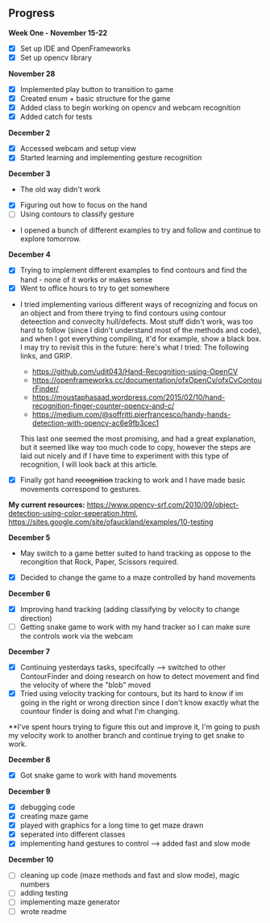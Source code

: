 
<h2>Progress</h2>

**Week One - November 15-22**
- [X] Set up IDE and OpenFrameworks
- [X] Set up opencv library

**November 28**
- [X] Implemented play button to transition to game
- [X] Created enum + basic structure for the game
- [X] Added class to begin working on opencv and webcam recognition
- [X] Added catch for tests

**December 2**
- [X] Accessed webcam and setup view
- [X] Started learning and implementing gesture recognition 

**December 3**
- The old way didn't work
- [X] Figuring out how to focus on the hand
- [ ] Using contours to classify gesture
- I opened a bunch of different examples to try and follow and continue to explore tomorrow. 

**December 4**
- [X] Trying to implement different examples to find contours and find the hand - none of it works or makes sense
- [X] Went to office hours to try to get somewhere
- I tried implementing various different ways of recognizing and focus on an object and from there trying to find contours using contour deteection and convecity hull/defects. Most stuff didn't work, was too hard to follow (since I didn't understand most of the methods and code), and when I got everything compiling, it'd for example, show a black box.
I may try to revisit this in the future: here's what I tried: The following links, and GRIP.
    - https://github.com/udit043/Hand-Recognition-using-OpenCV
    - https://openframeworks.cc/documentation/ofxOpenCv/ofxCvContourFinder/
    - https://moustaphasaad.wordpress.com/2015/02/10/hand-recognition-finger-counter-opencv-and-c/
    - https://medium.com/@soffritti.pierfrancesco/handy-hands-detection-with-opencv-ac6e9fb3cec1
    
    This last one seemed the most promising, and had a great explanation, but it seemed like way too much code to copy, however the steps are laid out nicely and if I have time to experiment with this type of recognition, I will look back at this article.
- [X] Finally got hand ~~recognition~~ tracking to work and I have made basic movements correspond to gestures.

**My current resources:** https://www.opencv-srf.com/2010/09/object-detection-using-color-seperation.html, https://sites.google.com/site/ofauckland/examples/10-testing

**December 5**
- May switch to a game better suited to hand tracking as oppose to the recongition that Rock, Paper, Scissors required.
- [X] Decided to change the game to a maze controlled by hand movements

**December 6**
- [X] Improving hand tracking (adding classifying by velocity to change direction)
- [ ] Getting snake game to work with my hand tracker so I can make sure the controls work via the webcam

**December 7**
- [X] Continuing yesterdays tasks, specifcally --> switched to other ContourFinder and doing research on how to detect movement and find the velocity of where the "blob" moved
- [X] Tried using velocity tracking for contours, but its hard to know if im going in the right or wrong direction since I don't know exactly what the countour finder is doing and what I'm changing.

**I've spent hours trying to figure this out and improve it, I'm going to push my velocity work to another branch and continue trying to get snake to work.

**December 8**
- [X] Got snake game to work with hand movements

**December 9**
- [X] debugging code
- [X] creating maze game
- [X] played with graphics for a long time to get maze drawn
- [X] seperated into different classes
- [X] implementing hand gestures to control --> added fast and slow mode

**December 10**
- [ ] cleaning up code (maze methods and fast and slow mode), magic numbers
- [ ] adding testing
- [ ] implementing maze generator
- [ ] wrote readme
